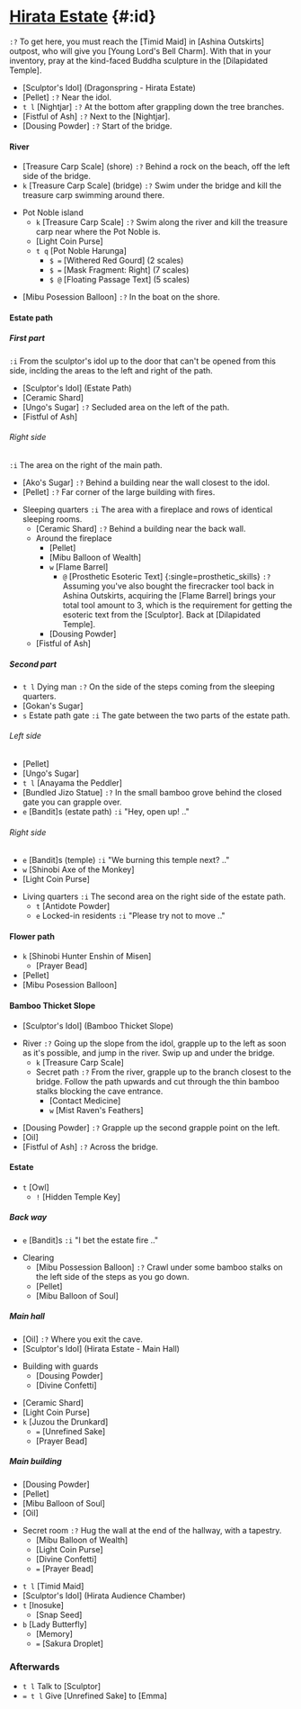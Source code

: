 # [Hirata Estate](@) {#:id}
`:?` To get here, you must reach the [Timid Maid] in [Ashina Outskirts] outpost, who will give you [Young Lord's Bell Charm]. With that in your inventory, pray at the kind-faced Buddha sculpture in the [Dilapidated Temple].

+ [Sculptor's Idol] (Dragonspring - Hirata Estate)
+ [Pellet]
  `:?` Near the idol.
+ `t l` [Nightjar]
  `:?` At the bottom after grappling down the tree branches.
+ [Fistful of Ash]
  `:?` Next to the [Nightjar].
+ [Dousing Powder]
  `:?` Start of the bridge.
  
#### River
  + [Treasure Carp Scale] (shore)
    `:?` Behind a rock on the beach, off the left side of the bridge.
  + `k` [Treasure Carp Scale] (bridge)
    `:?` Swim under the bridge and kill the treasure carp swimming around there.
  - Pot Noble island
    + `k` [Treasure Carp Scale]
      `:?` Swim along the river and kill the treasure carp near where the Pot Noble is.
    + [Light Coin Purse]
    + `t q` [Pot Noble Harunga]
      + `$ =` [Withered Red Gourd] (2 scales)
      + `$ =` [Mask Fragment: Right] (7 scales)
      + `$ @` [Floating Passage Text] (5 scales)
  + [Mibu Posession Balloon]
    `:?` In the boat on the shore.
    
#### Estate path
##### First part
`:i` From the sculptor's idol up to the door that can't be opened from this side, inclding the areas to the left and right of the path.
+ [Sculptor's Idol] (Estate Path)
+ [Ceramic Shard]
+ [Ungo's Sugar]
  `:?` Secluded area on the left of the path.
+ [Fistful of Ash]

###### Right side
`:i` The area on the right of the main path.
+ [Ako's Sugar]
  `:?` Behind a building near the wall closest to the idol.
+ [Pellet]
  `:?` Far corner of the large building with fires.
- Sleeping quarters
  `:i` The area with a fireplace and rows of identical sleeping rooms.
  + [Ceramic Shard]
    `:?` Behind a building near the back wall.
  - Around the fireplace
    + [Pellet]
    + [Mibu Balloon of Wealth]
    + `w` [Flame Barrel]
      + `@` [Prosthetic Esoteric Text] {:single=prosthetic_skills}
        `:?` Assuming you've also bought the firecracker tool back in Ashina Outskirts, acquiring the [Flame Barrel] brings your total tool amount to 3, which is the requirement for getting the esoteric text from the [Sculptor].
        Back at [Dilapidated Temple].
    + [Dousing Powder]
  + [Fistful of Ash]
##### Second part
+ `t l` Dying man
  `:?` On the side of the steps coming from the sleeping quarters.
+ [Gokan's Sugar]
+ `s` Estate path gate
  `:i` The gate between the two parts of the estate path.
###### Left side
  + [Pellet]
  + [Ungo's Sugar]
  + `t l` [Anayama the Peddler]
  + [Bundled Jizo Statue]
    `:?` In the small bamboo grove behind the closed gate you can grapple over.
+ `e` [Bandit]s (estate path)
  `:i` "Hey, open up! .."
###### Right side
+ `e` [Bandit]s (temple)
  `:i` "We burning this temple next? .."
+ `w` [Shinobi Axe of the Monkey]
+ [Light Coin Purse]
- Living quarters
  `:i` The second area on the right side of the estate path.
  + `t` [Antidote Powder]
  + `e` Locked-in residents
    `:i` "Please try not to move .."
    
#### Flower path
+ `k` [Shinobi Hunter Enshin of Misen]
  - [Prayer Bead]
+ [Pellet]
+ [Mibu Posession Balloon]
  
#### Bamboo Thicket Slope
+ [Sculptor's Idol] (Bamboo Thicket Slope)
- River
  `:?` Going up the slope from the idol, grapple up to the left as soon as it's possible, and jump in the river. Swip up and under the bridge.
  + `k` [Treasure Carp Scale]
  - Secret path
    `:?` From the river, grapple up to the branch closest to the bridge. Follow the path upwards and cut through the thin bamboo stalks blocking the cave entrance.
    + [Contact Medicine]
    + `w` [Mist Raven's Feathers]
+ [Dousing Powder]
  `:?` Grapple up the second grapple point on the left.
+ [Oil]
+ [Fistful of Ash]
  `:?` Across the bridge.

#### Estate
+ `t` [Owl]
  - `!` [Hidden Temple Key]
##### Back way
+ `e` [Bandit]s 
  `:i` "I bet the estate fire .."
- Clearing
  + [Mibu Possession Balloon]
    `:?` Crawl under some bamboo stalks on the left side of the steps as you go down.
  + [Pellet]
  + [Mibu Balloon of Soul]
##### Main hall
+ [Oil]
  `:?` Where you exit the cave.
+ [Sculptor's Idol] (Hirata Estate - Main Hall)
- Building with guards
  + [Dousing Powder]
  + [Divine Confetti]
+ [Ceramic Shard]
+ [Light Coin Purse]
+ `k` [Juzou the Drunkard]
  - `=` [Unrefined Sake]
  - [Prayer Bead]
##### Main building
+ [Dousing Powder]
+ [Pellet]
+ [Mibu Balloon of Soul]
+ [Oil]
- Secret room
  `:?` Hug the wall at the end of the hallway, with a tapestry.
  + [Mibu Balloon of Wealth]
  + [Light Coin Purse]
  + [Divine Confetti]
  + `=` [Prayer Bead]
+ `t l` [Timid Maid]
+ [Sculptor's Idol] (Hirata Audience Chamber)
+ `t` [Inosuke]
  - [Snap Seed]
+ `b` [Lady Butterfly]
  - [Memory]
  - `=` [Sakura Droplet]
### Afterwards
+ `t l` Talk to [Sculptor]
+ `= t l` Give [Unrefined Sake] to [Emma]
